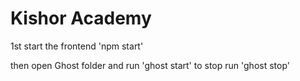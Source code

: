 # Kishor Academy

1st start the frontend 'npm start'

then open Ghost folder and run 'ghost start'
to stop run 'ghost stop'
